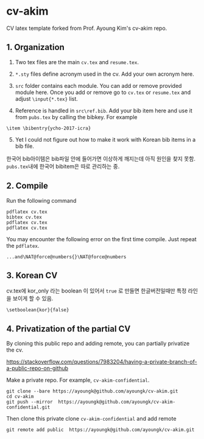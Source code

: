 # cv-akim
CV latex template forked from Prof. Ayoung Kim's cv-akim repo.

## 1. Organization

1) Two tex files are the main `cv.tex` and `resume.tex`.

2) `*.sty` files define acronym used in the cv. Add your own acronym here.

3) `src` folder contains each module. You can add or remove provided module here. Once you add or remove go to `cv.tex` or `resume.tex` and adjust `\input{*.tex}` list.

4) Reference is handled in `src\ref.bib`. Add your bib item here and use it from `pubs.tex` by calling the bibkey. For example

```
\item \bibentry{ycho-2017-icra}
```

5) Yet I could not figure out how to make it work with Korean bib items in a bib file.

한국어 bib아이템은 bib파일 안에 들어가면 이상하게 깨지는데 아직 원인을 찾지 못함. `pubs.tex`내에 한국어 bibitem은 따로 관리하는 중.

## 2. Compile

Run the following command

```
pdflatex cv.tex  
bibtex cv.tex  
pdflatex cv.tex  
pdflatex cv.tex  
```
You may encounter the following error on the first time compile. Just repeat the `pdflatex`.

```
...and\NAT@force@numbers{}\NAT@force@numbers
```

## 3. Korean CV

cv.tex에 kor_only 라는 boolean 이 있어서 `true` 로 만들면 한글버전일때만 특정 라인을 보이게 할 수 있음. 
```
\setboolean{kor}{false}
```

## 4. Privatization of the partial CV

By cloning this public repo and adding remote, you can partially privatize the cv.

https://stackoverflow.com/questions/7983204/having-a-private-branch-of-a-public-repo-on-github

Make a private repo. For example, `cv-akim-confidential`.

```
git clone --bare https://ayoungk@github.com/ayoungk/cv-akim.git
cd cv-akim
git push --mirror  https://ayoungk@github.com/ayoungk/cv-akim-confidential.git
```

Then clone this private clone `cv-akim-confidential` and add remote
```
git remote add public  https://ayoungk@github.com/ayoungk/cv-akim.git
```
